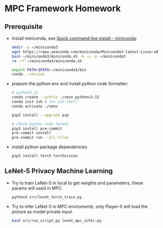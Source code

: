 # MPC Framework Homework

## Prerequisite

- Install miniconda, see [Quick command line install - miniconda](https://docs.anaconda.com/free/miniconda/#quick-command-line-install):

  ```bash
  mkdir -p ~/miniconda3
  wget https://repo.anaconda.com/miniconda/Miniconda3-latest-Linux-x86_64.sh -O ~/miniconda3/miniconda.sh
  bash ~/miniconda3/miniconda.sh -b -u -p ~/miniconda3
  rm -rf ~/miniconda3/miniconda.sh

  export PATH=$PATH:~/miniconda3/bin
  conda --version
  ```

- prepare the python env and install python code formatter:

  ```bash
  # python3.12
  conda create --prefix ./venv python=3.12
  conda init zsh # for zsh shell
  conda activate ./venv

  pip3 install --upgrade pip
  
  # check python code format
  pip3 install pre-commit
  pre-commit install
  pre-commit run --all-files
  ```

- install python package dependencies

  ```bash
  pip3 install torch torchvision
  ```

## LeNet-5 Privacy Machine Learning

- Try to train LeNet-5 in local to get weights and parameters, these params will used in MPC.

  ```bash
  python3 src/lenet_torch_train.py
  ```

- Try to infer LeNet-5 in MPC enviroments, only Player-0 will load the picture as model private input.

  ```bash
  bash src/run_script.py lenet_mpc_infer.py
  ```
